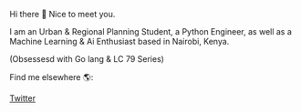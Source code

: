 Hi there 👋 Nice to meet you.

I am an Urban & Regional Planning Student, a Python Engineer, as well as a Machine Learning & Ai Enthusiast based in Nairobi, Kenya.

(Obsessesd with Go lang & LC 79 Series)

Find me elsewhere 🌎:

[Twitter](https://twitter.com/bigsiama)
